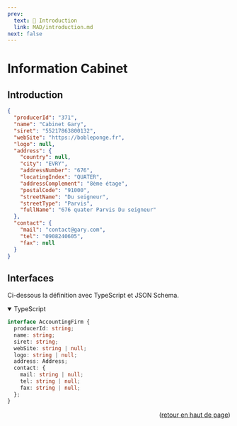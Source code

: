 ```yaml
---
prev:
  text: 💃 Introduction
  link: MAD/introduction.md
next: false
---
```


<span id="readme-top"></span>

# Information Cabinet

## Introduction

```json
{
  "producerId": "371",
  "name": "Cabinet Gary",
  "siret": "55217863800132",
  "webSite": "https://bobleponge.fr",
  "logo": null,
  "address": {
    "country": null,
    "city": "EVRY",
    "addressNumber": "676",
    "locatingIndex": "QUATER",
    "addressComplement": "8ème étage",
    "postalCode": "91000",
    "streetName": "Du seigneur",
    "streetType": "Parvis",
    "fullName": "676 quater Parvis Du seigneur"
  },
  "contact": {
    "mail": "contact@gary.com",
    "tel": "0908240605",
    "fax": null
  }
}
```

## Interfaces

Ci-dessous la définition avec TypeScript et JSON Schema.

<details class="details custom-block" open>
<summary>TypeScript</summary>

```ts
interface AccountingFirm {
  producerId: string;
  name: string;
  siret: string;
  webSite: string | null;
  logo: string | null;
  address: Address;
  contact: {
    mail: string | null;
    tel: string | null;
    fax: string | null;
  };
}
```
</details>

<p align="right">(<a href="#readme-top">retour en haut de page</a>)</p>
